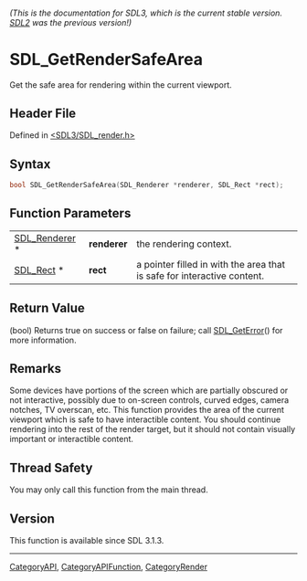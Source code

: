 ###### (This is the documentation for SDL3, which is the current stable version. [SDL2](https://wiki.libsdl.org/SDL2/) was the previous version!)
# SDL_GetRenderSafeArea

Get the safe area for rendering within the current viewport.

## Header File

Defined in [<SDL3/SDL_render.h>](https://github.com/libsdl-org/SDL/blob/main/include/SDL3/SDL_render.h)

## Syntax

```c
bool SDL_GetRenderSafeArea(SDL_Renderer *renderer, SDL_Rect *rect);
```

## Function Parameters

|                                |              |                                                                         |
| ------------------------------ | ------------ | ----------------------------------------------------------------------- |
| [SDL_Renderer](SDL_Renderer) * | **renderer** | the rendering context.                                                  |
| [SDL_Rect](SDL_Rect) *         | **rect**     | a pointer filled in with the area that is safe for interactive content. |

## Return Value

(bool) Returns true on success or false on failure; call
[SDL_GetError](SDL_GetError)() for more information.

## Remarks

Some devices have portions of the screen which are partially obscured or
not interactive, possibly due to on-screen controls, curved edges, camera
notches, TV overscan, etc. This function provides the area of the current
viewport which is safe to have interactible content. You should continue
rendering into the rest of the render target, but it should not contain
visually important or interactible content.

## Thread Safety

You may only call this function from the main thread.

## Version

This function is available since SDL 3.1.3.

----
[CategoryAPI](CategoryAPI), [CategoryAPIFunction](CategoryAPIFunction), [CategoryRender](CategoryRender)

